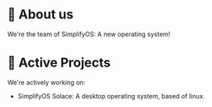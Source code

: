 # 🤔 About us
We're the team of SimplifyOS: A new operating system!
# 🔨 Active Projects
We're actively working on:
- SimplifyOS Solace: A desktop operating system, based of linux.
